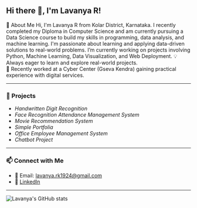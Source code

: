 ## Hi there 👋, I'm Lavanya R!

👋 About Me
Hi, I'm Lavanya R from Kolar District, Karnataka. I recently completed my Diploma in Computer Science and am currently pursuing a Data Science course to build my skills in programming, data analysis, and machine learning.
I'm passionate about learning and applying data-driven solutions to real-world problems. I’m currently working on projects involving Python, Machine Learning, Data Visualization, and Web Deployment.
💡 Always eager to learn and explore real-world projects.  
📌 Recently worked at a Cyber Center (Gseva Kendra) gaining practical experience with digital services.


---

### 🚀 Projects

-  *Handwritten Digit Recognition*  
-  *Face Recognition Attendance Management System*   
-  *Movie Recommendation System*
-  *Simple Portfolia*
-  *Office Employee Management System*
-  *Chatbot Project*

---

### 📫 Connect with Me

- 📧 Email: lavanya.rk1924@gmail.com  
- 💼 [LinkedIn](www.linkedin.com/in/lavanya-r-data-scientist)  
  

---

![Lavanya's GitHub stats](https://github-readme-stats.vercel.app/api?username=lavanyaR&show_icons=true&theme=radical)


